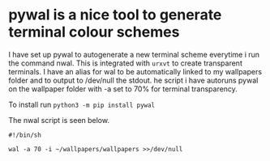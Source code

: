 # pywal is a nice tool to generate terminal colour schemes

I have set up pywal to autogenerate a new terminal scheme everytime i
run the command nwal. This is integrated with `urxvt` to create
transparent terminals. I have an alias for wal to be automatically
linked to my wallpapers folder and to output to /dev/null the stdout.
he script i have autoruns pywal on the wallpaper folder with -a set to
70% for terminal transparency.

To install run `python3 -m pip install pywal`

The nwal script is seen below.
```
#!/bin/sh

wal -a 70 -i ~/wallpapers/wallpapers >>/dev/null

```
